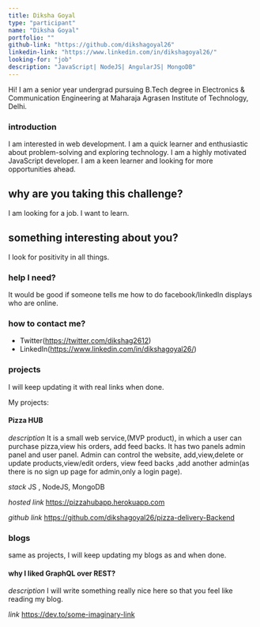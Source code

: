 ```yaml
---
title: Diksha Goyal
type: "participant"
name: "Diksha Goyal"
portfolio: ""
github-link: "https://github.com/dikshagoyal26"
linkedin-link: "https://www.linkedin.com/in/dikshagoyal26/"
looking-for: "job"
description: "JavaScript| NodeJS| AngularJS| MongoDB"
---
```


Hi! I am a senior year undergrad pursuing B.Tech degree in Electronics & Communication Engineering at Maharaja Agrasen Institute of Technology, Delhi.

### introduction

I am interested in web development. I am a quick learner and enthusiastic about problem-solving and exploring technology. I am a highly motivated JavaScript developer. I am a keen learner and looking for more opportunities ahead.

## why are you taking this challenge?

I am looking for a job.
I want to learn.

## something interesting about you?

I look for positivity in all things.

### help I need?

It would be good if someone tells me how to do facebook/linkedIn displays who are online.

### how to contact me?

- Twitter(https://twitter.com/dikshag2612)
- LinkedIn(https://www.linkedin.com/in/dikshagoyal26/)

### projects

I will keep updating it with real links when done.

My projects:

#### Pizza HUB

_description_ It is a small web service,(MVP product), in which a user can purchase pizza,view his orders, add feed backs. It has two panels admin panel and user panel. Admin can control the website, add,view,delete or update products,view/edit orders, view feed backs ,add another admin(as there is no sign up page for admin,only a login page).

_stack_ JS , NodeJS, MongoDB

_hosted link_ https://pizzahubapp.herokuapp.com

_github link_ https://github.com/dikshagoyal26/pizza-delivery-Backend

### blogs

same as projects, I will keep updating my blogs as and when done.

#### why I liked GraphQL over REST?

_description_ I will write something really nice here so that you feel like reading my blog.

_link_ https://dev.to/some-imaginary-link
